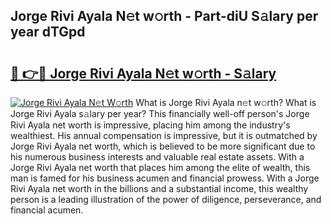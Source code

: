 ## Jorge Rivi Ayala N𝚎t w𝚘rth - Part-diU S𝚊lary per year dTGpd

# <h2><a href="http://gc38y15.nevu.top/?p=Jorge+Rivi+Ayala">🔗 👉🔴 Jorge Rivi Ayala N𝚎t w𝚘rth - S𝚊lary</a></h2>

[![Jorge Rivi Ayala N𝚎t W𝚘rth](https://i.imgur.com/Oavwk0R.jpeg)](http://gc38y15.nevu.top/?p=Jorge+Rivi+Ayala)
What is Jorge Rivi Ayala n𝚎t w𝚘rth? What is Jorge Rivi Ayala s𝚊lary per year?
This financially well-off person's Jorge Rivi Ayala net worth is impressive, placing him among the industry's wealthiest. His annual compensation is impressive, but it is outmatched by Jorge Rivi Ayala net worth, which is believed to be more significant due to his numerous business interests and valuable real estate assets. With a Jorge Rivi Ayala net worth that places him among the elite of wealth, this man is famed for his business acumen and financial prowess. With a Jorge Rivi Ayala net worth in the billions and a substantial income, this wealthy person is a leading illustration of the power of diligence, perseverance, and financial acumen.
